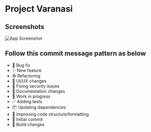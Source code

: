 # Project Varanasi

## Screenshots

![App Screenshot](https://github.com/devaryakjha/varanasi_mobile_app/assets/99560530/fe3b7066-1b7b-4f27-98e0-a136a8d0c84b)

## Follow this commit message pattern as below

- 🐛 Bug fix
- ✨ New feature
- ♻️ Refactoring
- 💄 UI/UX changes
- 🚨 Fixing security issues
- 📝 Documentation changes
- 🚧 Work in progress
- ✅ Adding tests
- 📦 Updating dependencies
- 🎨 Improving code structure/formatting
- 🎉 Initial commit
- 👷 Build changes
